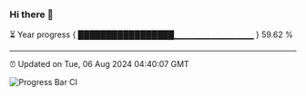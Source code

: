 ### Hi there 👋

⏳ Year progress { █████████████████▁▁▁▁▁▁▁▁▁▁▁▁▁ } 59.62 %

---

⏰ Updated on Tue, 06 Aug 2024 04:40:07 GMT

![Progress Bar CI](https://github.com/IshwaranRudhara/GIT-ACTION/workflows/Progress%20Bar%20CI/badge.svg)
